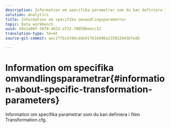```yaml
---
description: Information om specifika parametrar som du kan definiera i filen Transformation.cfg.
solution: Analytics
title: Information om specifika omvandlingsparametrar
topic: Data workbench
uuid: b8e1a80f-58f8-4b22-a722-70859beecc12
translation-type: tm+mt
source-git-commit: aec1f7b14198cdde91f61d490a235022943bfedb

---
```



# Information om specifika omvandlingsparametrar{#information-about-specific-transformation-parameters}

Information om specifika parametrar som du kan definiera i filen Transformation.cfg.

